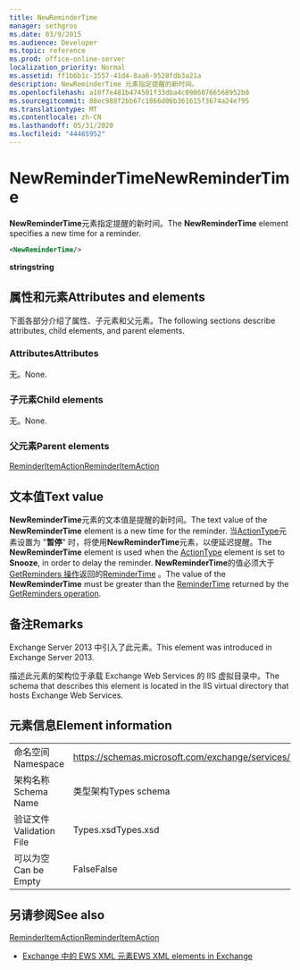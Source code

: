 ```yaml
---
title: NewReminderTime
manager: sethgros
ms.date: 03/9/2015
ms.audience: Developer
ms.topic: reference
ms.prod: office-online-server
localization_priority: Normal
ms.assetid: ff1b6b1c-3557-41d4-8aa6-9528fdb3a21a
description: NewReminderTime 元素指定提醒的新时间。
ms.openlocfilehash: a10f7e481b474501f33dba4c09060766568952b0
ms.sourcegitcommit: 88ec988f2bb67c1866d06b361615f3674a24e795
ms.translationtype: MT
ms.contentlocale: zh-CN
ms.lasthandoff: 05/31/2020
ms.locfileid: "44465952"
---
```

# <a name="newremindertime"></a><span data-ttu-id="2789e-103">NewReminderTime</span><span class="sxs-lookup"><span data-stu-id="2789e-103">NewReminderTime</span></span>

<span data-ttu-id="2789e-104">**NewReminderTime**元素指定提醒的新时间。</span><span class="sxs-lookup"><span data-stu-id="2789e-104">The **NewReminderTime** element specifies a new time for a reminder.</span></span> 
  
```XML
<NewReminderTime/>
```

 <span data-ttu-id="2789e-105">**string**</span><span class="sxs-lookup"><span data-stu-id="2789e-105">**string**</span></span>
## <a name="attributes-and-elements"></a><span data-ttu-id="2789e-106">属性和元素</span><span class="sxs-lookup"><span data-stu-id="2789e-106">Attributes and elements</span></span>

<span data-ttu-id="2789e-107">下面各部分介绍了属性、子元素和父元素。</span><span class="sxs-lookup"><span data-stu-id="2789e-107">The following sections describe attributes, child elements, and parent elements.</span></span>
  
### <a name="attributes"></a><span data-ttu-id="2789e-108">Attributes</span><span class="sxs-lookup"><span data-stu-id="2789e-108">Attributes</span></span>

<span data-ttu-id="2789e-109">无。</span><span class="sxs-lookup"><span data-stu-id="2789e-109">None.</span></span>
  
### <a name="child-elements"></a><span data-ttu-id="2789e-110">子元素</span><span class="sxs-lookup"><span data-stu-id="2789e-110">Child elements</span></span>

<span data-ttu-id="2789e-111">无。</span><span class="sxs-lookup"><span data-stu-id="2789e-111">None.</span></span>
  
### <a name="parent-elements"></a><span data-ttu-id="2789e-112">父元素</span><span class="sxs-lookup"><span data-stu-id="2789e-112">Parent elements</span></span>

[<span data-ttu-id="2789e-113">ReminderItemAction</span><span class="sxs-lookup"><span data-stu-id="2789e-113">ReminderItemAction</span></span>](reminderitemaction.md)
  
## <a name="text-value"></a><span data-ttu-id="2789e-114">文本值</span><span class="sxs-lookup"><span data-stu-id="2789e-114">Text value</span></span>

<span data-ttu-id="2789e-115">**NewReminderTime**元素的文本值是提醒的新时间。</span><span class="sxs-lookup"><span data-stu-id="2789e-115">The text value of the **NewReminderTime** element is a new time for the reminder.</span></span> <span data-ttu-id="2789e-116">当[ActionType](actiontype-reminderactiontype.md)元素设置为 "**暂停**" 时，将使用**NewReminderTime**元素，以便延迟提醒。</span><span class="sxs-lookup"><span data-stu-id="2789e-116">The **NewReminderTime** element is used when the [ActionType](actiontype-reminderactiontype.md) element is set to **Snooze**, in order to delay the reminder.</span></span> <span data-ttu-id="2789e-117">**NewReminderTime**的值必须大于[GetReminders 操作](getreminders-operation.md)返回的[ReminderTime](remindertime.md) 。</span><span class="sxs-lookup"><span data-stu-id="2789e-117">The value of the **NewReminderTime** must be greater than the [ReminderTime](remindertime.md) returned by the [GetReminders operation](getreminders-operation.md).</span></span>
  
## <a name="remarks"></a><span data-ttu-id="2789e-118">备注</span><span class="sxs-lookup"><span data-stu-id="2789e-118">Remarks</span></span>

<span data-ttu-id="2789e-119">Exchange Server 2013 中引入了此元素。</span><span class="sxs-lookup"><span data-stu-id="2789e-119">This element was introduced in Exchange Server 2013.</span></span>
  
<span data-ttu-id="2789e-120">描述此元素的架构位于承载 Exchange Web Services 的 IIS 虚拟目录中。</span><span class="sxs-lookup"><span data-stu-id="2789e-120">The schema that describes this element is located in the IIS virtual directory that hosts Exchange Web Services.</span></span>
  
## <a name="element-information"></a><span data-ttu-id="2789e-121">元素信息</span><span class="sxs-lookup"><span data-stu-id="2789e-121">Element information</span></span>

|||
|:-----|:-----|
|<span data-ttu-id="2789e-122">命名空间</span><span class="sxs-lookup"><span data-stu-id="2789e-122">Namespace</span></span>  <br/> |https://schemas.microsoft.com/exchange/services/2006/types  <br/> |
|<span data-ttu-id="2789e-123">架构名称</span><span class="sxs-lookup"><span data-stu-id="2789e-123">Schema Name</span></span>  <br/> |<span data-ttu-id="2789e-124">类型架构</span><span class="sxs-lookup"><span data-stu-id="2789e-124">Types schema</span></span>  <br/> |
|<span data-ttu-id="2789e-125">验证文件</span><span class="sxs-lookup"><span data-stu-id="2789e-125">Validation File</span></span>  <br/> |<span data-ttu-id="2789e-126">Types.xsd</span><span class="sxs-lookup"><span data-stu-id="2789e-126">Types.xsd</span></span>  <br/> |
|<span data-ttu-id="2789e-127">可以为空</span><span class="sxs-lookup"><span data-stu-id="2789e-127">Can be Empty</span></span>  <br/> |<span data-ttu-id="2789e-128">False</span><span class="sxs-lookup"><span data-stu-id="2789e-128">False</span></span>  <br/> |
   
## <a name="see-also"></a><span data-ttu-id="2789e-129">另请参阅</span><span class="sxs-lookup"><span data-stu-id="2789e-129">See also</span></span>



[<span data-ttu-id="2789e-130">ReminderItemAction</span><span class="sxs-lookup"><span data-stu-id="2789e-130">ReminderItemAction</span></span>](reminderitemaction.md)


- [<span data-ttu-id="2789e-131">Exchange 中的 EWS XML 元素</span><span class="sxs-lookup"><span data-stu-id="2789e-131">EWS XML elements in Exchange</span></span>](ews-xml-elements-in-exchange.md)

